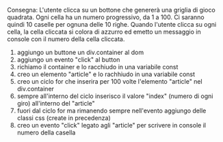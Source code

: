 Consegna:
L'utente clicca su un bottone che genererà una griglia di gioco quadrata. Ogni cella ha un numero progressivo, da 1 a 100. Ci saranno quindi 10 caselle per ognuna delle 10 righe. Quando l'utente clicca su ogni cella, la cella cliccata si colora di azzurro ed emetto un messaggio in console con il numero della cella cliccata.


1) aggiungo un buttone un div.container al dom
2) aggiungo un evento "click" al button
3) richiamo il container e lo racchiudo in una variabile const
4) creo un elemento "article" e lo rachhiudo in una variabile const
5) creo un ciclo for che inserira per 100 volte l'elemento "article" nel div.container
6) sempre all'interno del ciclo inserisco il valore "index" (numero di ogni giro) all'interno del "article"
7) fuori dal ciclo for ma rimanendo sempre nell'evento aggiungo delle classi css (create in precedenza)
8) creo un evento "click" legato agli "article" per scrivere in console il numero della casella
